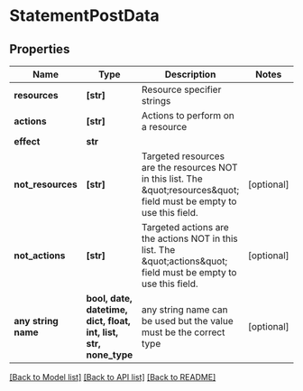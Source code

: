 # StatementPostData


## Properties
Name | Type | Description | Notes
------------ | ------------- | ------------- | -------------
**resources** | **[str]** | Resource specifier strings | 
**actions** | **[str]** | Actions to perform on a resource | 
**effect** | **str** |  | 
**not_resources** | **[str]** | Targeted resources are the resources NOT in this list. The \&quot;resources\&quot; field must be empty to use this field. | [optional] 
**not_actions** | **[str]** | Targeted actions are the actions NOT in this list. The \&quot;actions\&quot; field must be empty to use this field. | [optional] 
**any string name** | **bool, date, datetime, dict, float, int, list, str, none_type** | any string name can be used but the value must be the correct type | [optional]

[[Back to Model list]](../README.md#documentation-for-models) [[Back to API list]](../README.md#documentation-for-api-endpoints) [[Back to README]](../README.md)


